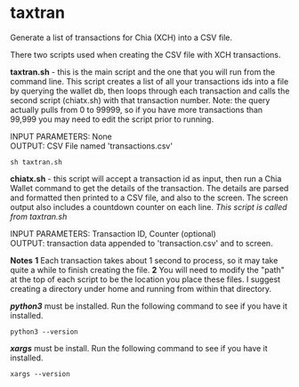 # taxtran
Generate a list of transactions for Chia (XCH) into a CSV file.

There two scripts used when creating the CSV file with XCH transactions.

**taxtran.sh** - this is the main script and the one that you will run from the command line. This script creates a list of all your transactions ids into a file by querying the wallet db, then loops through each transaction and calls the second script (chiatx.sh) with that transaction number. Note: the query actually pulls from 0 to 99999, so if you have more transactions than 99,999 you may need to edit the script prior to running.

INPUT PARAMETERS: None<br>
OUTPUT: CSV File named 'transactions.csv'

```
sh taxtran.sh
```

**chiatx.sh** - this script will accept a transaction id as input, then run a Chia Wallet command to get the details of the transaction. The details are parsed and formatted then printed to a CSV file, and also to the screen. The screen output also includes a countdown counter on each line. *This script is called from taxtran.sh*

INPUT PARAMETERS: Transaction ID, Counter (optional)<br>
OUTPUT: transaction data appended to 'transaction.csv' and to screen.

**Notes** 
**1** Each transaction takes about 1 second to process, so it may take quite a while to finish creating the file.
**2** You will need to modify the "path" at the top of each script to be the location you place these files. I suggest creating a directory under home and running from within that directory.

***python3*** must be installed. Run the following command to see if you have it installed.

```
python3 --version
```

***xargs*** must be install. Run the following command to see if you have it installed.

```
xargs --version
```

